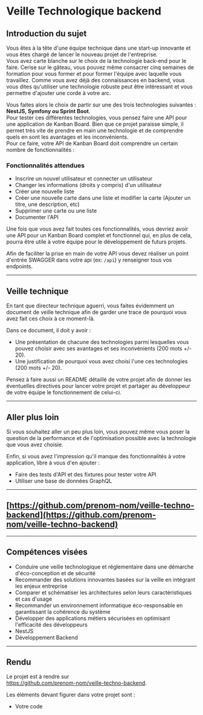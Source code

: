 # Veille Technologique backend

## Introduction du sujet

Vous êtes à la tête d'une équipe technique dans une start-up innovante et vous êtes chargé de lancer le nouveau projet de l'entreprise.  
Vous avez carte blanche sur le choix de la technologie back-end pour le faire. Cerise sur le gâteau, vous pouvez même consacrer cinq semaines de formation pour vous former et pour former l'équipe avec laquelle vous travaillez. Comme vous avez déjà des connaissances en backend, vous vous dites qu'utiliser une technologie robuste peut être intéressant et vous permettre d'ajouter une corde à votre arc.

Vous faites alors le choix de partir sur une des trois technologies suivantes : **NestJS, Symfony ou Sprint Boot**.  
Pour tester ces différentes technologies, vous pensez faire une API pour une application de Kanban Board. Bien que ce projet paraisse simple, il permet très vite de prendre en main une technologie et de comprendre quels en sont les avantages et les inconvénients.  
Pour ce faire, votre API de Kanban Board doit comprendre un certain nombre de fonctionnalités :

### Fonctionnalités attendues

- Inscrire un nouvel utilisateur et connecter un utilisateur
- Changer les informations (droits y compris) d'un utilisateur
- Créer une nouvelle liste
- Créer une nouvelle carte dans une liste et modifier la carte (Ajouter un titre, une description, etc)
- Supprimer une carte ou une liste
- Documenter l'API

Une fois que vous avez fait toutes ces fonctionnalités, vous devriez avoir une API pour un Kanban Board complet et fonctionnel qui, en plus de cela, pourra être utile à votre équipe pour le développement de futurs projets.

Afin de faciliter la prise en main de votre API vous devez réaliser un point d'entrée SWAGGER dans votre api (ex: `/api`) y renseigner tous vos endpoints.

---

## Veille technique

En tant que directeur technique aguerri, vous faites évidemment un document de veille technique afin de garder une trace de pourquoi vous avez fait ces choix à ce moment-là.

Dans ce document, il doit y avoir :

- Une présentation de chacune des technologies parmi lesquelles vous pouvez choisir avec ses avantages et ses inconvénients (200 mots +/- 20).
- Une justification de pourquoi vous avez choisi l'une ces technologies (200 mots +/- 20).

Pensez à faire aussi un README détaillé de votre projet afin de donner les éventuelles directives pour lancer votre projet et partager au développeur de votre équipe le fonctionnement de celui-ci.

---

## Aller plus loin

Si vous souhaitez aller un peu plus loin, vous pouvez même vous poser la question de la performance et de l'optimisation possible avec la technologie que vous avez choisie.

Enfin, si vous avez l'impression qu'il manque des fonctionnalités à votre application, libre à vous d'en ajouter :

- Faire des tests d'API et des fixtures pour tester votre API
- Utiliser une base de données GraphQL

---

## [https://github.com/prenom-nom/veille-techno-backend](https://github.com/prenom-nom/veille-techno-backend)

---

## Compétences visées

- Conduire une veille technologique et réglementaire dans une démarche d'éco-conception et de sécurité
- Recommander des solutions innovantes basées sur la veille en intégrant les enjeux entreprise
- Comparer et schématiser les architectures selon leurs caractéristiques et cas d'usage
- Recommander un environnement informatique éco-responsable en garantissant la cohérence du système
- Développer des applications métiers sécurisées en optimisant l'efficacité des développeurs
- NestJS
- Développement Backend

---

## Rendu

Le projet est à rendre sur  
https://github.com/prenom-nom/veille-techno-backend.

Les éléments devant figurer dans votre projet sont :

- Votre code